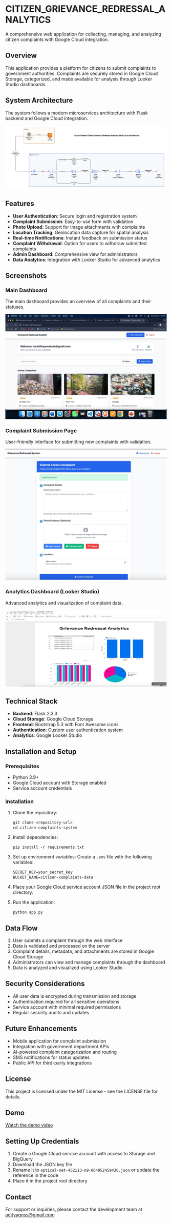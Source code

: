 # CITIZEN_GRIEVANCE_REDRESSAL_ANALYTICS

A comprehensive web application for collecting, managing, and analyzing citizen complaints with Google Cloud integration.

## Overview

This application provides a platform for citizens to submit complaints to government authorities. Complaints are securely stored in Google Cloud Storage, categorized, and made available for analysis through Looker Studio dashboards.

## System Architecture

The system follows a modern microservices architecture with Flask backend and Google Cloud integration.

![Flow Diagram](./flowdiagram.png)

## Features

- **User Authentication**: Secure login and registration system
- **Complaint Submission**: Easy-to-use form with validation
- **Photo Upload**: Support for image attachments with complaints
- **Location Tracking**: Geolocation data capture for spatial analysis
- **Real-time Notifications**: Instant feedback on submission status
- **Complaint Withdrawal**: Option for users to withdraw submitted complaints
- **Admin Dashboard**: Comprehensive view for administrators
- **Data Analytics**: Integration with Looker Studio for advanced analytics

## Screenshots

### Main Dashboard
The main dashboard provides an overview of all complaints and their statuses.

![Main Dashboard](./maindashboard.png)

### Complaint Submission Page
User-friendly interface for submitting new complaints with validation.

![Complaint Page](./complaintpage.png)

### Analytics Dashboard (Looker Studio)
Advanced analytics and visualization of complaint data.

![Looker Studio Dashboard](./lookerstudio.png)

## Technical Stack

- **Backend**: Flask 2.3.3
- **Cloud Storage**: Google Cloud Storage
- **Frontend**: Bootstrap 5.3 with Font Awesome icons
- **Authentication**: Custom user authentication system
- **Analytics**: Google Looker Studio

## Installation and Setup

### Prerequisites
- Python 3.9+
- Google Cloud account with Storage enabled
- Service account credentials

### Installation

1. Clone the repository:
   ```
   git clone <repository-url>
   cd citizen-complaints-system
   ```

2. Install dependencies:
   ```
   pip install -r requirements.txt
   ```

3. Set up environment variables:
   Create a `.env` file with the following variables:
   ```
   SECRET_KEY=your_secret_key
   BUCKET_NAME=citizen-complaints-data
   ```

4. Place your Google Cloud service account JSON file in the project root directory.

5. Run the application:
   ```
   python app.py
   ```

## Data Flow

1. User submits a complaint through the web interface
2. Data is validated and processed on the server
3. Complaint details, metadata, and attachments are stored in Google Cloud Storage
4. Administrators can view and manage complaints through the dashboard
5. Data is analyzed and visualized using Looker Studio

## Security Considerations

- All user data is encrypted during transmission and storage
- Authentication required for all sensitive operations
- Service account with minimal required permissions
- Regular security audits and updates

## Future Enhancements

- Mobile application for complaint submission
- Integration with government department APIs
- AI-powered complaint categorization and routing
- SMS notifications for status updates
- Public API for third-party integrations

## License

This project is licensed under the MIT License - see the LICENSE file for details.

## Demo

[Watch the demo video](https://drive.google.com/file/d/1Rg56JY8utIWeV_nJKFgY0svGEnf2Z-Zb/view?usp=sharing)

## Setting Up Credentials

1. Create a Google Cloud service account with access to Storage and BigQuery
2. Download the JSON key file
3. Rename it to `optical-net-452113-n9-064952459436.json` or update the reference in the code
4. Place it in the project root directory

## Contact

For support or inquiries, please contact the development team at adityagnss@gmail.com

